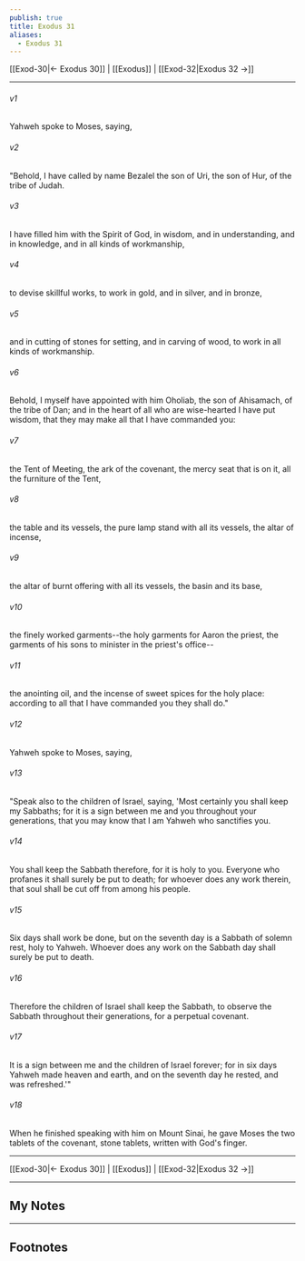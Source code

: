 ```yaml
---
publish: true
title: Exodus 31
aliases:
  - Exodus 31
---
```


[[Exod-30|← Exodus 30]] | [[Exodus]] | [[Exod-32|Exodus 32 →]]
***



###### v1 
Yahweh spoke to Moses, saying, 

###### v2 
"Behold, I have called by name Bezalel the son of Uri, the son of Hur, of the tribe of Judah. 

###### v3 
I have filled him with the Spirit of God, in wisdom, and in understanding, and in knowledge, and in all kinds of workmanship, 

###### v4 
to devise skillful works, to work in gold, and in silver, and in bronze, 

###### v5 
and in cutting of stones for setting, and in carving of wood, to work in all kinds of workmanship. 

###### v6 
Behold, I myself have appointed with him Oholiab, the son of Ahisamach, of the tribe of Dan; and in the heart of all who are wise-hearted I have put wisdom, that they may make all that I have commanded you: 

###### v7 
the Tent of Meeting, the ark of the covenant, the mercy seat that is on it, all the furniture of the Tent, 

###### v8 
the table and its vessels, the pure lamp stand with all its vessels, the altar of incense, 

###### v9 
the altar of burnt offering with all its vessels, the basin and its base, 

###### v10 
the finely worked garments--the holy garments for Aaron the priest, the garments of his sons to minister in the priest's office-- 

###### v11 
the anointing oil, and the incense of sweet spices for the holy place: according to all that I have commanded you they shall do." 

###### v12 
Yahweh spoke to Moses, saying, 

###### v13 
"Speak also to the children of Israel, saying, 'Most certainly you shall keep my Sabbaths; for it is a sign between me and you throughout your generations, that you may know that I am Yahweh who sanctifies you. 

###### v14 
You shall keep the Sabbath therefore, for it is holy to you. Everyone who profanes it shall surely be put to death; for whoever does any work therein, that soul shall be cut off from among his people. 

###### v15 
Six days shall work be done, but on the seventh day is a Sabbath of solemn rest, holy to Yahweh. Whoever does any work on the Sabbath day shall surely be put to death. 

###### v16 
Therefore the children of Israel shall keep the Sabbath, to observe the Sabbath throughout their generations, for a perpetual covenant. 

###### v17 
It is a sign between me and the children of Israel forever; for in six days Yahweh made heaven and earth, and on the seventh day he rested, and was refreshed.'" 

###### v18 
When he finished speaking with him on Mount Sinai, he gave Moses the two tablets of the covenant, stone tablets, written with God's finger.

***
[[Exod-30|← Exodus 30]] | [[Exodus]] | [[Exod-32|Exodus 32 →]]

---
## My Notes

---
## Footnotes